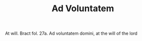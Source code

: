 ---
title: Ad Voluntatem
permalink: "/definitions/ad-voluntatem.html"
body: At will. Bract fol. 27a. Ad voluntatem domini, at the will of the lord
published_at: '2018-07-07'
layout: post
---